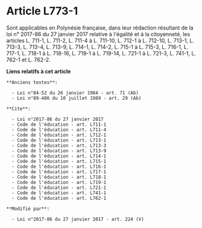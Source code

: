 # Article L773-1

Sont applicables en Polynésie française, dans leur rédaction résultant de la loi n° 2017-86 du 27 janvier 2017 relative à
l'égalité et à la citoyenneté, les articles L. 711-1, L. 711-2, L. 711-4 à L. 711-10, L. 712-1 à L. 712-10, L. 713-1, L.
713-3, L. 713-4, 
L. 713-9, L. 714-1, L. 714-2, L. 715-1 à L. 715-3, L. 716-1, L. 717-1, L. 718-1 à L. 718-16, L. 719-1 à L. 719-14, L. 721-1 à
L. 721-3, L. 741-1, L. 762-1 et L. 762-2.

**Liens relatifs à cet article**

	**Anciens textes**:

	  - Loi n°84-52 du 26 janvier 1984 - art. 71 (Ab)
	  - Loi n°89-486 du 10 juillet 1989 - art. 29 (Ab)

	**Cite**:

	  - Loi n°2017-86 du 27 janvier 2017
	  - Code de l'éducation - art. L711-1
	  - Code de l'éducation - art. L711-4
	  - Code de l'éducation - art. L712-1
	  - Code de l'éducation - art. L713-1
	  - Code de l'éducation - art. L713-3
	  - Code de l'éducation - art. L713-9
	  - Code de l'éducation - art. L714-1
	  - Code de l'éducation - art. L715-1
	  - Code de l'éducation - art. L716-1
	  - Code de l'éducation - art. L717-1
	  - Code de l'éducation - art. L718-1
	  - Code de l'éducation - art. L719-1
	  - Code de l'éducation - art. L721-1
	  - Code de l'éducation - art. L741-1
	  - Code de l'éducation - art. L762-1

	**Modifié par**:

	  - Loi n°2017-86 du 27 janvier 2017 - art. 224 (V)
